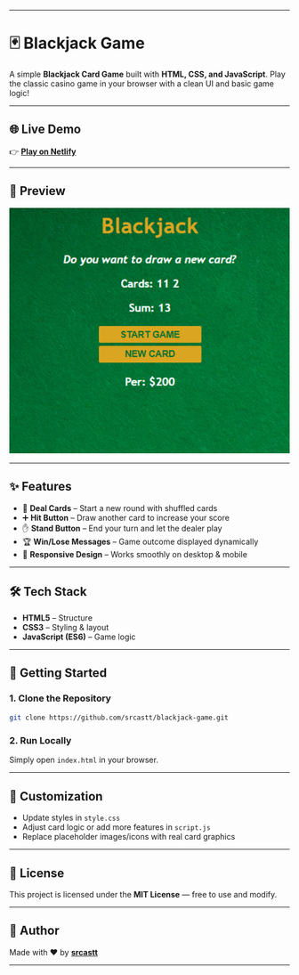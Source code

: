 
---

# 🃏 Blackjack Game

A simple **Blackjack Card Game** built with **HTML, CSS, and JavaScript**.
Play the classic casino game in your browser with a clean UI and basic game logic!

---

## 🌐 Live Demo

👉 **[Play on Netlify](https://blackjaack-game-with-js.netlify.app/)**

---

## 📸 Preview

<p align="center">
  <img src="images/preview.png" alt="Blackjack Game Preview" width="600">
</p>  

---

## ✨ Features

* 🎴 **Deal Cards** – Start a new round with shuffled cards
* ➕ **Hit Button** – Draw another card to increase your score
* ✋ **Stand Button** – End your turn and let the dealer play
* 🏆 **Win/Lose Messages** – Game outcome displayed dynamically
* 📱 **Responsive Design** – Works smoothly on desktop & mobile

---

## 🛠️ Tech Stack

* **HTML5** – Structure
* **CSS3** – Styling & layout
* **JavaScript (ES6)** – Game logic

---

## 🚀 Getting Started

### 1. Clone the Repository

```bash
git clone https://github.com/srcastt/blackjack-game.git
```

### 2. Run Locally

Simply open `index.html` in your browser.

---

## 🎨 Customization

* Update styles in `style.css`
* Adjust card logic or add more features in `script.js`
* Replace placeholder images/icons with real card graphics

---

## 📜 License

This project is licensed under the **MIT License** — free to use and modify.

---

## 👤 Author

Made with ❤️ by **[srcastt](https://github.com/srcastt)**

---

